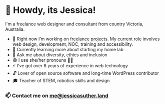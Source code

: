 # 👋 Howdy, its Jessica!
I'm a freelance web designer and consultant from country Victoria, Australia. 

- 🔭 Right now I’m working on [freelance projects](https://jessicasuther.land/). My current role involves web design, development, NOC, training and accessibility.
- 🌱 Currently learning more about starting my home lab
- 💬 Ask me about diversity, ethics and inclusion
- 😄 I use she/her pronouns 🏳️‍🌈
- ⚡ I've got over 8 years of experience in web technology
- 🔓 Lover of open source software and long-time WordPress contributor
- 🎓 Teacher of STEM, robotics skills and design

### 📫 Contact me on [me@jessicasuther.land](mailto:me@jessicasuther.land)

<!--
**jsjsjsjsjsjsjsjs/jsjsjsjsjsjsjsjs** is a ✨ _special_ ✨ repository because its `README.md` (this file) appears on your GitHub profile.
-->
